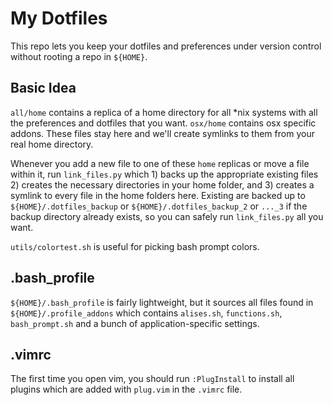 # My Dotfiles
This repo lets you keep your dotfiles and preferences under version control without
rooting a repo in `${HOME}`.

## Basic Idea
`all/home` contains a replica of a home directory for all *nix systems with all the 
preferences and dotfiles that you want. 
`osx/home` contains osx specific addons.  These files stay here and we'll create 
symlinks to them from your real home directory.  

Whenever you add a new file to one of these `home` replicas or move a file within it, 
run `link_files.py` which 1) backs up the appropriate existing files 2) creates the 
necessary directories in your home folder, and 3) creates a symlink to every file in 
the home folders here.  Existing are backed up to `${HOME}/.dotfiles_backup` or 
`${HOME}/.dotfiles_backup_2` or `..._3` if the backup directory already exists, so 
you can safely run `link_files.py` all you want.

`utils/colortest.sh` is useful for picking bash prompt colors.

## .bash_profile
`${HOME}/.bash_profile` is fairly lightweight, but it sources all files found in 
`${HOME}/.profile_addons` which contains `alises.sh`, `functions.sh`, `bash_prompt.sh` 
and a bunch of application-specific settings.  

## .vimrc
The first time you open vim, you should run `:PlugInstall` to install all plugins 
which are added with `plug.vim` in the `.vimrc` file.

